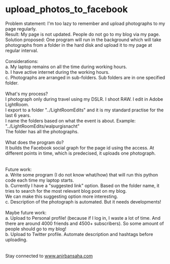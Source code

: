 # upload_photos_to_facebook
Problem statement: I'm too lazy to remember and upload photographs to my page regularly. <br>
Result: My page is not updated. People do not go to my blog via my page.<br>
Solution proposed: One program will run in the background which will take photographs from a folder in the hard disk and upload it to my page at regular interval. <br><br>
Considerations:<br>
a. My laptop remains on all the time during working hours. <br>
b. I have active internet during the working hours. <br>
c. Photographs are arranged in sub-folders. Sub folders are in one specified folder.<br> 
<br>
What's my process? <br>
I photograph only during travel using my DSLR. I shoot RAW. I edit in Adobe LightRoom. <br>
I export to a folder "../LightRoomEdits" and it is my standard practise for the last 6 years. <br> 
I name the folders based on what the event is about. Example: "../LightRoomEdits/walpurgisnacht"<br> 
The folder has all the photographs. 
<br><br>
What does the program do?<br>
It builds the Facebook social graph for the page id using the access.
At different points in time, which is predecised, it uploads one photograph. <br>
<br><br>
Future work:<br>
a. Write some program (I do not know what/how) that will run this python code each time my laptop starts.<br>
b. Currently I have a "suggested link" option. Based on the folder name, it tries to search for the most relevant blog post on my blog. <br> We can make this suggesting option more interesting. <br>
c. Description of the photograph is automated. But it needs developments!<br> 
<br>
Maybe future work: <br>
a. Upload to Personal profile! (because if I log in, I waste a lot of time. And there are around 4000 friends and 4500+ subscribers). So some amount of people should go to my blog! <br> 
b. Upload to Twitter profile. Automate description and hashtags before uploading. <br>
<br>
<br>
Stay connected to www.anirbansaha.com
